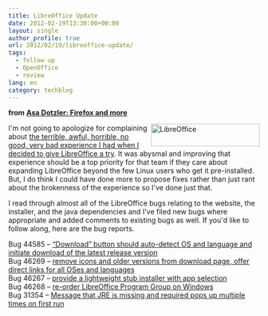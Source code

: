 ```yaml
---
title: LibreOffice Update
date: 2012-02-19T13:30:00+00:00
layout: single
author_profile: true
url: 2012/02/19/libreoffice-update/
tags:
  - follow up
  - OpenOffice
  - review
lang: en
category: techblog
---
```

**from** <a href="http://weblogs.mozillazine.org/asa/archives/2012/02/libreoffice_update.html" target="_blank"><strong>Asa Dotzler: Firefox and more</strong></a>

[<img title="LibreOffice" border="0" alt="LibreOffice" align="right" src="http://lh4.ggpht.com/-x-LTLPDVTQ0/T0DyV6YALoI/AAAAAAAAE4w/Dxe_jsMHZzk/LibreOffice_thumb%25255B1%25255D.png?imgmax=800" width="218" height="45" />](http://lh5.ggpht.com/-DdkBKGt50vI/T0DyPEx8X5I/AAAAAAAAE4o/R-KHTJ8rvd4/s1600-h/LibreOffice%25255B3%25255D.png)I'm not going to apologize for complaining about <a href="/2012/02/libreoffice-really-really.html" target="_blank">the terrible, awful, horrible, no good, very bad experience I had when I decided to give LibreOffice a try</a>. It was abysmal and improving that experience should be a top priority for that team if they care about expanding LibreOffice beyond the few Linux users who get it pre-installed. But, I do think I could have done more to propose fixes rather than just rant about the brokenness of the experience so I've done just that. 

I read through almost all of the LibreOffice bugs relating to the website, the installer, and the java dependencies and I've filed new bugs where appropriate and added comments to existing bugs as well. If you'd like to follow along, here are the bug reports. 

Bug 44585 – [“Download” button should auto-detect OS and language and initiate download of the latest release version](https://bugs.freedesktop.org/show_bug.cgi?id=44585)  
Bug 46269 – [remove icons and older versions from download page, offer direct links for all OSes and languages](https://bugs.freedesktop.org/show_bug.cgi?id=46269)  
Bug 46267 – [provide a lightweight stub installer with app selection](https://bugs.freedesktop.org/show_bug.cgi?id=46267)  
Bug 46268 – [re-order LibreOffice Program Group on Windows](https://bugs.freedesktop.org/show_bug.cgi?id=46268)  
Bug 31354 – [Message that JRE is missing and required pops up multiple times on first run](https://bugs.freedesktop.org/show_bug.cgi?id=31354)